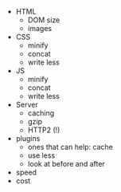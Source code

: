 * HTML
    * DOM size
    * images
* CSS
    * minify
    * concat
    * write less
* JS
    * minify
    * concat
    * write less
* Server
    * caching
    * gzip
    * HTTP2 (!)
* plugins
    * ones that can help: cache
    * use less
    * look at before and after
* speed
* cost
